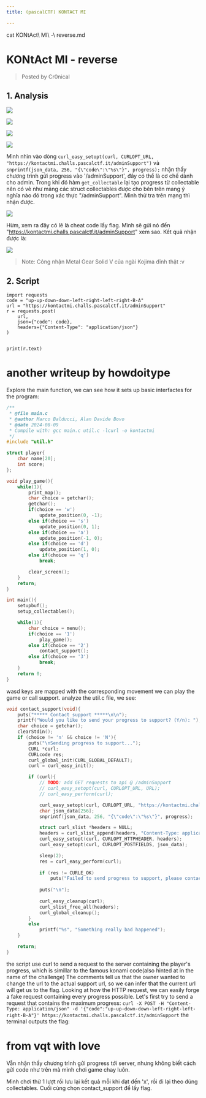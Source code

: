 ```yaml
---
title: (pascalCTF) KONTACT MI

---
```


cat KONtAct\ MI\ -\ reverse.md 
# KONtAct MI - reverse

> Posted by Cr0nical

## 1. Analysis

![](http://note.bksec.vn/pad/uploads/6147bb65-2ff6-4e28-8b6d-97914dadb68f.png)

![](http://note.bksec.vn/pad/uploads/8cde6863-c183-40b7-bf9b-7e5be018b29a.png)

![](http://note.bksec.vn/pad/uploads/0b00d3fe-d255-480c-afd1-743ae0827f20.png)

![](http://note.bksec.vn/pad/uploads/d1e2a09f-6326-4370-abff-35bef4ca3d6c.png)

Mình nhìn vào dòng   ```curl_easy_setopt(curl, CURLOPT_URL, "https://kontactmi.challs.pascalctf.it/adminSupport")```
và ``` snprintf(json_data, 256, "{\"code\":\"%s\"}", progress);``` nhận thấy chương trình gửi progress vào '/adminSupport', đây có thể là cơ chế dành cho admin. Trong khi đó hàm ```get_collectable``` lại tạo progress từ collectable nên có vẻ như mảng các struct collectables được cho bên trên mang ý nghĩa nào đó trong xác thực "/adminSupport". Mình thử tra trên mạng thì nhận được.

![](http://note.bksec.vn/pad/uploads/4a00c167-2449-4adf-9ecf-1ba545fa690d.png)

Hừm, xem ra đây có lẽ là cheat code lấy flag. Mình sẽ gửi nó đến "https://kontactmi.challs.pascalctf.it/adminSupport" xem sao. Kết quả nhận được là:

![](http://note.bksec.vn/pad/uploads/acba9fe7-b43e-4fde-95c3-a5618b18114a.png)
> Note: Công nhận Metal Gear Solid V của ngài Kojima đỉnh thật :v 

## 2. Script
```
import requests
code = "up-up-down-down-left-right-left-right-B-A"
url = "https://kontactmi.challs.pascalctf.it/adminSupport"
r = requests.post(
    url,
    json={"code": code},
    headers={"Content-Type": "application/json"}
)


print(r.text)
```


# another writeup by howdoitype
Explore the main function, we can see how it sets up basic interfactes for the program:
```C
/**
 * @file main.c
 * @author Marco Balducci, Alan Davide Bovo
 * @date 2024-08-09
 * Compile with: gcc main.c util.c -lcurl -o kontactmi
 */
#include "util.h"

struct player{
    char name[20];
    int score;
};

void play_game(){
    while(1){
        print_map();
        char choice = getchar();
        getchar();
        if(choice == 'w')
            update_position(0, -1);
        else if(choice == 's')
            update_position(0, 1);
        else if(choice == 'a')
            update_position(-1, 0);
        else if(choice == 'd')
            update_position(1, 0);
        else if(choice == 'q')
            break;

        clear_screen();
    }
    return;
}

int main(){
    setupbuf();
    setup_collectables();

    while(1){
        char choice = menu();
        if(choice == '1')
            play_game();
        else if(choice == '2')
            contact_support();
        else if(choice == '3')
            break;
    }
    return 0;
}
```
wasd keys are mapped with the corresponding movement
we can play the game or call support.
analyze the util.c file, we see: 
```C
void contact_support(void){
    puts("***** Contact support *****\n\n");
    printf("Would you like to send your progress to support? (Y/n): ");
    char choice = getchar();
    clearStdin();
    if (choice != 'n' && choice != 'N'){
        puts("\nSending progress to support...");
        CURL *curl;
        CURLcode res;
        curl_global_init(CURL_GLOBAL_DEFAULT);
        curl = curl_easy_init();

        if (curl){
            // TODO: add GET requests to api @ /adminSupport
            // curl_easy_setopt(curl, CURLOPT_URL, URL);
            // curl_easy_perform(curl);

            curl_easy_setopt(curl, CURLOPT_URL, "https://kontactmi.challs.pascalctf.it/adminSupport"); // TODO: Change to actual support URL
            char json_data[256];
            snprintf(json_data, 256, "{\"code\":\"%s\"}", progress);

            struct curl_slist *headers = NULL;
            headers = curl_slist_append(headers, "Content-Type: application/json");
            curl_easy_setopt(curl, CURLOPT_HTTPHEADER, headers);
            curl_easy_setopt(curl, CURLOPT_POSTFIELDS, json_data);

            sleep(2);
            res = curl_easy_perform(curl);
            
            if (res != CURLE_OK)
                puts("Failed to send progress to support, please contact admins for help");
            
            puts("\n");
            
            curl_easy_cleanup(curl);
            curl_slist_free_all(headers);
            curl_global_cleanup();
        }
        else
            printf("%s", "Something really bad happened");
    }

    return;
}
```
the script use curl to send a request to the server containing the player's progress, which is simillar to the famous konami code(also hinted at in the name of the challenge)
The comments tell us that the owner wanted to change the url to the actual support url, so we can infer that the current url will get us to the flag.
Looking at how the HTTP request, we can easily forge a fake request containing every progress possible. Let's first try to send a request that contains the maximum progress:
```curl -X POST -H "Content-Type: application/json" -d '{"code":"up-up-down-down-left-right-left-right-B-A"}' https://kontactmi.challs.pascalctf.it/adminSupport```
the terminal outputs the flag:

<h1>
    from vqt with love
</h1>

Vẫn nhận thấy chương trình gửi progress tới server, nhưng không biết cách gửi code như trên mà mình chơi game chay luôn.

Mình chơi thử 1 lượt rồi lưu lại kết quả mỗi khi đạt đến 'x', rồi đi lại theo đúng collectables. Cuối cùng chọn contact_support để lấy flag.